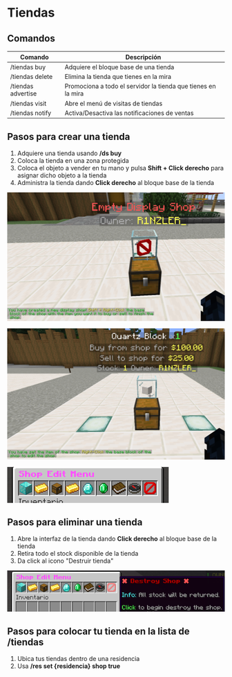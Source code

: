 # Tiendas

## Comandos

| Comando            | Descripción                                                   |
| ------------------ | ------------------------------------------------------------- |
| /tiendas buy       | Adquiere el bloque base de una tienda                         |
| /tiendas delete    | Elimina la tienda que tienes en la mira                       |
| /tiendas advertise | Promociona a todo el servidor la tienda que tienes en la mira |
| /tiendas visit     | Abre el menú de visitas de tiendas                            |
| /tiendas notify    | Activa/Desactiva las notificaciones de ventas                 |

## Pasos para crear una tienda

1. Adquiere una tienda usando **/ds buy**
2. Coloca la tienda en una zona protegida
3. Coloca el objeto a vender en tu mano y pulsa **Shift + Click derecho** para asignar dicho objeto a la tienda
4. Administra la tienda dando **Click derecho** al bloque base de la tienda

![](<../../../.gitbook/assets/image (7).png>)

![](<../../../.gitbook/assets/image (11).png>)

![](<../../../.gitbook/assets/image (10).png>)

## Pasos para eliminar una tienda

1. Abre la interfaz de la tienda dando **Click derecho** al bloque base de la tienda
2. Retira todo el stock disponible de la tienda
3. Da click al icono "Destruir tienda"

![](<../../../.gitbook/assets/image (9).png>)

## Pasos para colocar tu tienda en la lista de /tiendas

1. Ubica tus tiendas dentro de una residencia
2. Usa **/res set {residencia} shop true**
